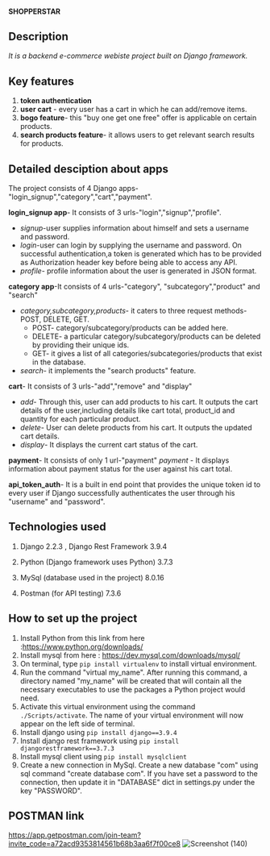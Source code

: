 
#### SHOPPERSTAR


## Description
*It is a backend e-commerce webiste project built on Django framework.*


## Key features

1. **token authentication**
1. **user cart** - every user has a cart in which he can add/remove items. 
1. **bogo feature**- this "buy one get one free" offer is applicable on certain products. 
1. **search products feature**- it allows users to get relevant search results for products. 


## Detailed desciption about apps

The project consists of 4 Django apps-"login_signup","category","cart","payment".

 **login_signup app**- It consists of 3 urls-"login","signup","profile".
 * *signup*-user supplies information about himself and sets a username and password.
 * *login*-user can login by supplying the username and password. On successful authentication,a token is generated                                which has to be provided as Authorization header key before being able to access any API. 
 * *profile*- profile information about the user is generated in JSON format. 
                    
 **category app**-It consists of 4 urls-"category", "subcategory","product" and "search"
 * *category,subcategory,products*- it caters to three request methods-POST, DELETE, GET.
   * POST- category/subcategory/products can be added here.
   * DELETE- a particular category/subcategory/products can be deleted by providing their unique ids.
   * GET- it gives a list of all categories/subcategories/products that exist in the database.
 * *search*- it implements the "search products" feature.
                  
**cart**- It consists of 3 urls-"add","remove" and "display"
* *add*- Through this, user can add products to his cart. It outputs the cart details of the user,including details                         like cart total, product_id and quantity for each particular product.
* *delete*- User can delete products from his cart. It outputs the updated cart details.
* *display*- It displays the current cart status of the cart.
                    
**payment**- It consists of only 1 url-"payment" 
 *payment* - It displays information about payment status for the user against his cart total.
                    
**api_token_auth**- It is a built in end point that provides the unique token id to every user if Django successfully authenticates the user through his "username" and "password".


## Technologies used

1. Django 2.2.3 , Django Rest Framework 3.9.4
                   
1. Python (Django framework uses Python) 3.7.3
                   
1. MySql (database used in the project) 8.0.16
                   
1. Postman (for API testing) 7.3.6


## How to set up the project

1. Install Python from this link from here :https://www.python.org/downloads/
1. Install mysql from here : https://dev.mysql.com/downloads/mysql/
1. On terminal, type ```pip install virtualenv``` to install virtual environment.
1. Run the command "virtual my_name". After running this command, a directory named "my_name" will be created that will contain all the necessary executables to use the packages a Python project would need.
1. Activate this virtual environment using the command ```./Scripts/activate```. The name of your virtual environment will now appear on the left side of terminal. 
1. Install django using ```pip install django==3.9.4```
1. Install django rest framework using ```pip install djangorestframework==3.7.3```
1. Install mysql client using ```pip install mysqlclient```
1. Create a new connection in MySql. Create a new database "com" using sql command "create database com". 
If you have set a password to the connection, then update it in "DATABASE" dict in settings.py under the key "PASSWORD".


## POSTMAN link
https://app.getpostman.com/join-team?invite_code=a72acd9353814561b68b3aa6f7f00ce8
![Screenshot (140)](https://user-images.githubusercontent.com/44895092/63023343-8f61e080-bec2-11e9-93cb-a9ffb1d3b0af.png)







